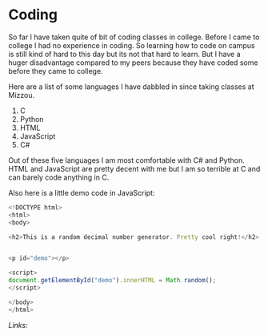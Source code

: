 # Coding

So far I have taken quite of bit of coding classes in college. Before I came to college I had no experience in coding. So learning how to code on campus is still kind of hard to this day but its not that hard to learn. But I have a huger disadvantage compared to my peers because they have coded some before they came to college. 

Here are a list of some languages I have dabbled in since taking classes at Mizzou. 

1) C
2) Python
3) HTML
4) JavaScript
5) C#

Out of these five languages I am most comfortable with C# and Python. HTML and JavaScript are pretty decent with me but I am so terrible at C and can barely code anything in C. 


Also here is a little demo code in JavaScript:

``` javascript
<!DOCTYPE html>
<html>
<body>

<h2>This is a random decimal number generator. Pretty cool right!</h2>


<p id="demo"></p>

<script>
document.getElementById("demo").innerHTML = Math.random();
</script>

</body>
</html>
```


_Links:_





